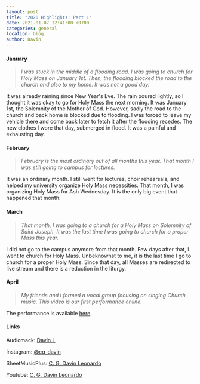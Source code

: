 ```yaml
---
layout: post
title: "2020 Highlights: Part 1"
date: 2021-01-07 12:41:00 +0700
categories: general
location: blog
author: Davin
---
```

#### January
> _I was stuck in the middle of a flooding road. I was going to church for Holy Mass on January 1st. Then, the flooding blocked the road to the church and also to my home. It was not a good day._

It was already raining since New Year's Eve. The rain poured lightly, so I thought it was okay to go for Holy Mass the next morning. It was January 1st, the Solemnity of the Mother of God. However, sadly the road to the church and back home is blocked due to flooding. I was forced to leave my vehicle there and come back later to fetch it after the flooding recedes. The new clothes I wore that day, submerged in flood. It was a painful and exhausting day.

#### February
> _February is the most ordinary out of all months this year. That month I was still going to campus for lectures._

It was an ordinary month. I still went for lectures, choir rehearsals, and helped my university organize Holy Mass necessities. That month, I was organizing Holy Mass for Ash Wednesday. It is the only big event that happened that month.

#### March
> _That month, I was going to a church for a Holy Mass on Solemnity of Saint Joseph. It was the last time I was going to church for a proper Mass this year._

I did not go to the campus anymore from that month. Few days after that, I went to church for Holy Mass. Unbeknownst to me, it is the last time I go to church for a proper Holy Mass. Since that day, all Masses are redirected to live stream and there is a reduction in the liturgy.

#### April
> _My friends and I formed a vocal group focusing on singing Church music. This video is our first performance online._

The performance is available <a href="https://www.instagram.com/p/B-4UyuzBshM/">here</a>.


#### Links
Audiomack: <a href="https://audiomack.com/cgdl">Davin L</a>

Instagram: <a href="https://www.instagram.com/cg_davin/">@cg_davin</a>

SheetMusicPlus: <a href="https://www.sheetmusicplus.com/publishers/c-g-davin-leonardo-sheet-music/3016881?isPLP=1">C. G. Davin Leonardo</a>

Youtube: <a href="https://www.youtube.com/channel/UCd75ijWyLkJ8ge_ph2-_UOw">C. G. Davin Leonardo</a>